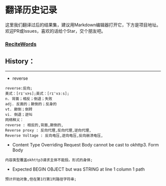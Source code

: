 # 翻译历史记录 
这里我们翻译过后的结果集，建议用Markdown编辑器打开它，下方是项目地址。欢迎PR或Issues，喜欢的话给个Star，交个朋友吧。
### [ReciteWords](https://github.com/BolexLiu/ReciteWords)

## History：

---

- reverse
```
reverse:反向;
美式：[rɪ'vɝs];英式：[rɪ'vɜːs];
n. 背面；相反；倒退；失败
adj. 反面的；颠倒的；反身的
vt. 颠倒；倒转
vi. 倒退；逆叫
网络释义：
reverse : 相反的,背面,颠倒的,
Reverse proxy : 反向代理,反向代理,逆向代理,
Reverse Voltage : 反向电压,逆向电压,反向崩溃电压,
```
- Content Type Overriding Request Body cannot be cast to okhttp3.  Form Body
```
内容类型覆盖okhttp3请求主体不能投。形式的身体;
```
- Expected BEGIN OBJECT but was STRING at line 1 column 1 path
```
预计开始对象,但在第1行第1列路径字符串;
```

